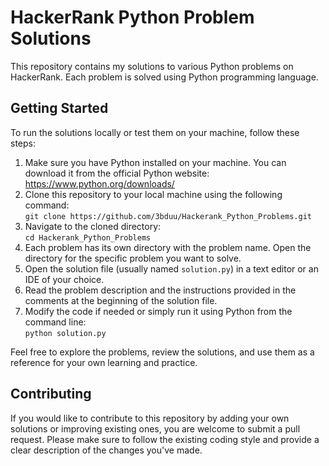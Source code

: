 <!DOCTYPE html>
<html>
<head>
  <title>HackerRank Python Problem Solutions</title>
</head>
<body>
  <h1>HackerRank Python Problem Solutions</h1>
  <p>This repository contains my solutions to various Python problems on HackerRank. Each problem is solved using Python programming language.</p>

  <h2>Getting Started</h2>
  <p>To run the solutions locally or test them on your machine, follow these steps:</p>
  <ol>
    <li>Make sure you have Python installed on your machine. You can download it from the official Python website: <a href="https://www.python.org/downloads/">https://www.python.org/downloads/</a></li>
    <li>Clone this repository to your local machine using the following command:<br>
      <code>git clone https://github.com/3bduu/Hackerank_Python_Problems.git</code></li>
    <li>Navigate to the cloned directory:<br>
      <code>cd Hackerank_Python_Problems</code></li>
    <li>Each problem has its own directory with the problem name. Open the directory for the specific problem you want to solve.</li>
    <li>Open the solution file (usually named <code>solution.py</code>) in a text editor or an IDE of your choice.</li>
    <li>Read the problem description and the instructions provided in the comments at the beginning of the solution file.</li>
    <li>Modify the code if needed or simply run it using Python from the command line:<br>
      <code>python solution.py</code></li>
  </ol>
  <p>Feel free to explore the problems, review the solutions, and use them as a reference for your own learning and practice.</p>

  <h2>Contributing</h2>
  <p>If you would like to contribute to this repository by adding your own solutions or improving existing ones, you are welcome to submit a pull request. Please make sure to follow the existing coding style and provide a clear description of the changes you've made.</p>

</body>
</html>
